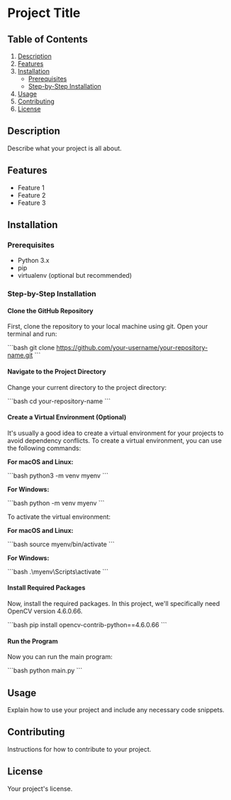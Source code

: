 
# Project Title

## Table of Contents

1. [Description](#description)
2. [Features](#features)
3. [Installation](#installation)
   - [Prerequisites](#prerequisites)
   - [Step-by-Step Installation](#step-by-step-installation)
4. [Usage](#usage)
5. [Contributing](#contributing)
6. [License](#license)

## Description

Describe what your project is all about.

## Features

- Feature 1
- Feature 2
- Feature 3

## Installation

### Prerequisites

- Python 3.x
- pip
- virtualenv (optional but recommended)

### Step-by-Step Installation

#### Clone the GitHub Repository

First, clone the repository to your local machine using git. Open your terminal and run:

\```bash
git clone https://github.com/your-username/your-repository-name.git
\```

#### Navigate to the Project Directory

Change your current directory to the project directory:

\```bash
cd your-repository-name
\```

#### Create a Virtual Environment (Optional)

It's usually a good idea to create a virtual environment for your projects to avoid dependency conflicts. To create a virtual environment, you can use the following commands:

**For macOS and Linux:**

\```bash
python3 -m venv myenv
\```

**For Windows:**

\```bash
python -m venv myenv
\```

To activate the virtual environment:

**For macOS and Linux:**

\```bash
source myenv/bin/activate
\```

**For Windows:**

\```bash
.\myenv\Scripts\activate
\```

#### Install Required Packages

Now, install the required packages. In this project, we'll specifically need OpenCV version 4.6.0.66.

\```bash
pip install opencv-contrib-python==4.6.0.66
\```

#### Run the Program

Now you can run the main program:

\```bash
python main.py
\```

## Usage

Explain how to use your project and include any necessary code snippets.

## Contributing

Instructions for how to contribute to your project.

## License

Your project's license.

